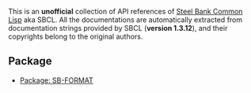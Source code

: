 This is an **unofficial** collection of API references of [Steel Bank Common Lisp](http://www.sbcl.org/) aka SBCL.
All the documentations are automatically extracted from documentation strings provided by SBCL (**version 1.3.12**),
and their copyrights belong to the original authors.
## Package
- [Package: SB-FORMAT](sb-format/)
